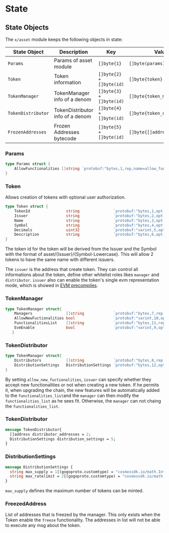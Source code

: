<!--
order: 2
-->

# State

## State Objects

The `x/asset` module keeps the following objects in state:

| State Object         | Description                            | Key                      | Value                      | Store |
|----------------------|----------------------------------------|--------------------------| ---------------------------|-------|
| `Params`             | Params of asset module                 | `[]byte{1}`              | `[]byte(params)`           | KV    |
| `Token`              | Token information                      | `[]byte{2} + []byte(id)` | `[]byte{token}`            | KV    |
| `TokenManager`       | TokenManager info of a denom           | `[]byte{3} + []byte(id)` | `[]byte{token_manager}`    | KV    |
| `TokenDistributor`   | TokenDistributor info of a denom       | `[]byte{4} + []byte(id)` | `[]byte{token_distributor}`| KV    |
| `FrozenAddresses`    | Frozen Addresses bytecode              | `[]byte{5} + []byte(id)` | `[]byte{[]address}`        | KV    |

### Params

```go
type Params struct {
    AllowFunctionalities []string `protobuf:"bytes,1,rep,name=allow_functionalities,json=allowFunctionalities,proto3" json:"allow_functionalities,omitempty"`
}
```

### Token

Allows creation of tokens with optional user authorization.  

```go
type Token struct {
    TokenId                string               `protobuf:"bytes,1,opt,name=token_id,json=tokenId,proto3" json:"token_id,omitempty"`
    Issuer                 string               `protobuf:"bytes,2,opt,name=issuer,proto3" json:"issuer,omitempty"`
    Name                   string               `protobuf:"bytes,3,opt,name=name,proto3" json:"name,omitempty"`
    Symbol                 string               `protobuf:"bytes,4,opt,name=symbol,proto3" json:"symbol,omitempty"`
    Decimals               uint32               `protobuf:"varint,5,opt,name=decimals,proto3" json:"decimals,omitempty"`
    Description            string               `protobuf:"bytes,6,opt,name=description,proto3" json:"description,omitempty"`
}
```

The token id for the token will be derived from the Issuer and the Symbol with the format of asset/{Issuer}/{Symbol-Lowercase}. This will allow 2 tokens to have the same name with different issuers.

The `issuer` is the address that create token. They can control all informations about the token, define other whitelist roles likes `manager` and `distributor`. `issuer` also can enable the token's single evm representation mode, which is showed in [EVM precompiles](README.md#asset-module-and-erc-20-precompiles).

### TokenManager

```go
type TokenManager struct{
    Managers               []string             `protobuf:"bytes,7,rep,name=managers,proto3" json:"managers,omitempty"`
    AllowNewFuctionalities bool                 `protobuf:"varint,10,opt,name=allow_new_fuctionalities,json=allowNewFuctionalities,proto3" json:"allow_new_fuctionalities,omitempty"`
    FunctionalitiesList    []string             `protobuf:"bytes,11,rep,name=functionalities_list,json=functionalitiesList,proto3" json:"functionalities_list,omitempty"`
    EvmEnable              bool                 `protobuf:"varint,9,opt,name=evm_enable,json=evmEnable,proto3" json:"evm_enable,omitempty"`
   }
```

### TokenDistributor

```go
type TokenManager struct{
    Distributors           []string             `protobuf:"bytes,8,rep,name=distributors,proto3" json:"distributors,omitempty"`
    DistributionSettings   DistributionSettings `protobuf:"bytes,12,opt,name=distribution_settings,json=distributionSettings,proto3" json:"distribution_settings"`
}
```

By setting `allow_new_fuctionalities`, `issuer` can specify whether they accept new functionalities or not when creating a new token. If he permits it, when upgrading the chain, the new features will be automatically added to the `functionalities_list`and the `manager` can then modify the `functionalities_list` as he sees fit. Otherwise, the `manager` can not chaing the `functionalities_list`.

### TokenDistributor

```protobuf
message TokenDistributor{
  []address distributor_addresses = 2;
  DistributionSettings distribution_settings = 5;
}
```

### DistributionSettings

```protobuf
message DistributionSettings {
  string max_supply = 1[(gogoproto.customtype) = "cosmossdk.io/math.Int"]; 
  string max_ratelimit = 2[(gogoproto.customtype) = "cosmossdk.io/math.Int"];
}
```

`max_supply` defines the maximum number of tokens can be minted.


### FreezedAddress

List of addresses that is freezed by the manager. This only exists when the Token enable the `freeze` functionality. The addresses in list will not be able to execute any msg about the token.


<!-- ## Genesis State

The `x/asset` module's `GenesisState` defines the state necessary for initializing the chain from a previous exported height. It contains the module parameters and the registered token pairs :

```go
// GenesisState defines the module's genesis state.
type GenesisState struct {
    Params Params `protobuf:"bytes,1,opt,name=params,proto3" json:"params"`
}
``` -->
